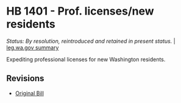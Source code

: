 # HB 1401 - Prof. licenses/new residents
*Status: By resolution, reintroduced and retained in present status.* | [leg.wa.gov summary](https://app.leg.wa.gov/billsummary?BillNumber=1401&Year=2021)

Expediting professional licenses for new Washington residents.

## Revisions
* [Original Bill](1/)